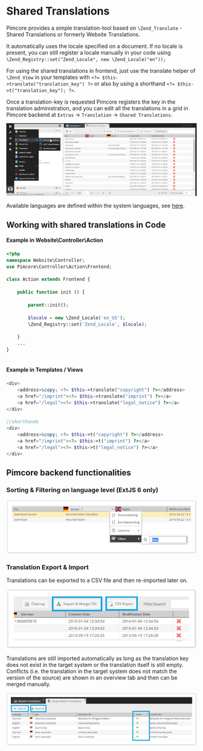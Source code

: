 # Shared Translations 

Pimcore provides a simple translation-tool based on `\Zend_Translate` - Shared Translations or formerly Website Translations.

It automatically uses the locale specified on a document. If no locale is present, you can still register a locale manually 
in your code using `\Zend_Registry::set("Zend_Locale", new \Zend_Locale("en"));`

For using the shared translations in frontend, just use the translate helper of `\Zend_View` in your templates with
`<?= $this->translate("translation_key") ?>` or also by using a shorthand `<?= $this->t("translation_key"); ?>`. 


Once a translation-key is requested Pimcore registers the key in the translation administration, and you can edit all 
the translations in a grid in Pimcore backend at `Extras` -> `Translation` -> `Shared Translations`.

![Shared Translations](../img/localization-translations.png)

Available languages are defined within the system languages, see [here](./_index.md).
 

## Working with shared translations in Code
 
#### Example in Website\Controller\Action

```php
<?php
namespace Website\Controller;
use Pimcore\Controller\Action\Frontend;

class Action extends Frontend {
  
    public function init () {
      
        parent::init();
     
        $locale = new \Zend_Locale('en_US');
        \Zend_Registry::set('Zend_Locale', $locale);
      
    }
    ...
}
  
```

#### Example in Templates / Views

```php
<div>
    <address>&copy; <?= $this->translate("copyright") ?></address>
    <a href="/imprint"><?= $this->translate("imprint") ?></a>
    <a href="/legal"><?= $this->translate("legal_notice") ?></a>
</div>

//shorthands
<div>
    <address>&copy; <?= $this->t("copyright") ?></address>
    <a href="/imprint"><?= $this->t("imprint") ?></a>
    <a href="/legal"><?= $this->t("legal_notice") ?></a>
</div>

```

## Pimcore backend functionalities

### Sorting & Filtering on language level (ExtJS 6 only)

![Sorting Shared Translations](../img/localization-translations-sorting.jpg)


### Translation Export & Import

Translations can be exported to a CSV file and then re-imported later on.

![Translation Export](../img/localization-translations-export.jpg)

Translations are still imported automatically as long as the translation key does not exist in the target system or the 
translation itself is still empty. Conflicts (i.e. the translation in the target system does not match the version of 
the source) are shown in an overview tab and then can be merged manually.

![Translation Import](../img/localization-translations-import.jpg)